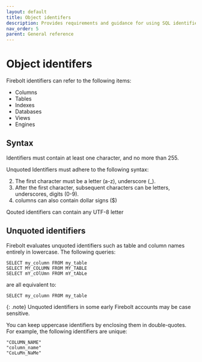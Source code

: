 ```yaml
---
layout: default
title: Object identifers
description: Provides requirements and guidance for using SQL identifiers with Firebolt.
nav_order: 5
parent: General reference
---
```


# Object identifers

Firebolt identifiers can refer to the following items:

* Columns
* Tables
* Indexes
* Databases
* Views
* Engines

## Syntax

Identifiers must contain at least one character, and no more than 255.

Unquoted Identifiers must adhere to the following syntax:

2. The first character must be a letter (a-z), underscore (_).
3. After the first character, subsequent characters can be letters, underscores, digits (0-9).
4. columns can also contain dollar signs ($)

Qouted identifiers can contain any UTF-8 letter 

## Unquoted identifiers

Firebolt evaluates unquoted identifiers such as table and column names entirely in lowercase. The following queries:

```
SELECT my_column FROM my_table
SELECT MY_COLUMN FROM MY_TABLE
SELECT mY_cOlUmn FROM mY_tAbLe
```

are all equivalent to:

```
SELECT my_column FROM my_table
```

{: .note}
Unquoted identifiers in some early Firebolt accounts may be case sensitive.


You can keep uppercase identifiers by enclosing them in double-quotes. For example, the following identifiers are unique:

```
"COLUMN_NAME"
"column_name"
"CoLuMn_NaMe"
```
